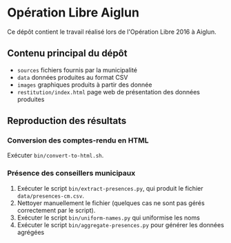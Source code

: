 # Opération Libre Aiglun

Ce dépôt contient le travail réalisé lors de l'Opération Libre 2016 à Aiglun.

## Contenu principal du dépôt

* `sources` fichiers fournis par la municipalité
* `data` données produites au format CSV
* `images` graphiques produits à partir des donnée
* `restitution/index.html` page web de présentation des données produites

## Reproduction des résultats

### Conversion des comptes-rendu en HTML

Exécuter `bin/convert-to-html.sh`.

### Présence des conseillers municipaux

1. Exécuter le script `bin/extract-presences.py`, qui produit le fichier `data/presences-cm.csv`.
2. Nettoyer manuellement le fichier (quelques cas ne sont pas gérés correctement par le script).
3. Exécuter le script `bin/uniform-names.py` qui uniformise les noms
4. Exécuter le script `bin/aggregate-presences.py` pour générer les données agrégées

